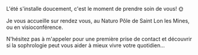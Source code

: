L'été s'installe doucement, c'est le moment de prendre soin de vous! 🌞

Je vous accueille sur rendez vous, au Naturo Pôle de Saint Lon les Mines, ou en visioconférence.

N'hésitez pas à m'appeler pour une première prise de contact et découvrir si la sophrologie peut vous aider à mieux vivre votre quotidien...
